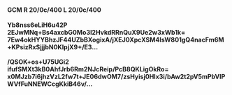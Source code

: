 #### GCM R 20/0c/400 L 20/0c/400
**Yb8nss6eLiH6u42P**<br/>**2EJwMNq+Bs4axcbG0Mo3I2HvkdRRnQuX9Ue2w3xWb1k=**<br/>**7Ew4okHYYBhzJF44UZbBXogixA/jXEJ0XpcXSM4IsW801gQ4nacFm6M+KPsizRxSjjjbN0KIpjX9+/E3...**<br/><br/>
**/QSOK+os+U75UGi2**<br/>**ifufSMXt3kB0AhfJrb6Rm2NJcReip/PcB8QKLigOkRo=**<br/>**x0MJzb7i6jhzVzL2fw7t+JE06dwOM7/zsHyisj0Hlx3i/bAw2t2pV5mPbVIPWVfFuNNEWCcgKkiB46v/...**